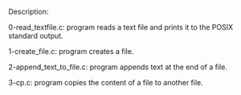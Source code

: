 Description:

0-read_textfile.c: program reads a text file and prints it to the POSIX standard output.

1-create_file.c: program creates a file.

2-append_text_to_file.c: program appends text at the end of a file.

3-cp.c: program copies the content of a file to another file.


